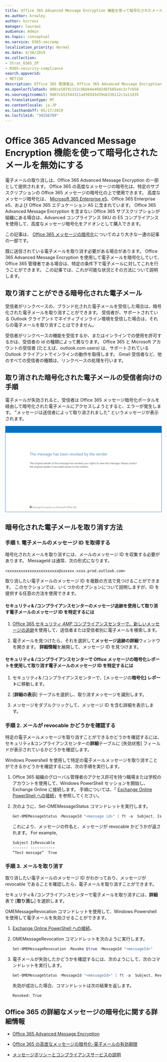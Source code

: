 ```yaml
---
title: Office 365 Advanced Message Encryption 機能を使って暗号化されたメールを無効にする
ms.author: krowley
author: kccross
manager: laurawi
audience: Admin
ms.topic: conceptual
ms.service: O365-seccomp
localization_priority: Normal
ms.date: 4/30/2019
ms.collection:
- Strat_O365_IP
- M365-security-compliance
search.appverid:
- MET150
description: Office 365 管理者は、Office 365 Advanced Message Encryption で暗号化された特定の電子メールを取り消すことができます。
ms.openlocfilehash: 098ce50791152c8bbb4e4692d6fb85e4c2c7cb58
ms.sourcegitcommit: 9d67cb52544321a430343d39eb336112c1a11d35
ms.translationtype: MT
ms.contentlocale: ja-JP
ms.lasthandoff: 05/17/2019
ms.locfileid: "34156789"
---
```

# <a name="revoke-email-encrypted-by-office-365-advanced-message-encryption"></a>Office 365 Advanced Message Encryption 機能を使って暗号化されたメールを無効にする

電子メールの取り消しは、Office 365 Advanced Message Encryption の一部として提供されます。 Office 365 の高度なメッセージの暗号化は、特定のサブスクリプションの Office 365 メッセージの暗号化の上で使用できます。 高度なメッセージ暗号化は、 [Microsoft 365 Enterprise e5](https://www.microsoft.com/microsoft-365/enterprise/home)、Office 365 Enterprise e5、および Office 365 エデュケーション A5 に含まれています。 Office 365 Advanced Message Encryption を含まない Office 365 サブスクリプションが組織にある場合は、Advanced コンプライアンス SKU の E5 コンプライアンスを使用して、高度なメッセージ暗号化をアドオンとして購入できます。

この記事は、 [Office 365 メッセージの暗号化](ome.md)についてのより大きな一連の記事の一部です。

既に送信されている電子メールを取り消す必要がある場合があります。 Office 365 Advanced Message Encryption を使用して電子メールを暗号化していて、Office 365 管理者である場合は、特定の条件下で電子メールに対してこれを行うことができます。 この記事では、これが可能な状況とその方法について説明します。
  
## <a name="encrypted-emails-that-you-can-revoke"></a>取り消すことができる暗号化された電子メール

受信者がリンクベースの、ブランド化された電子メールを受信した場合は、暗号化された電子メールを取り消すことができます。 受信者が、サポートされている Outlook クライアントでネイティブインライン環境を受信した場合は、それらの電子メールを取り消すことはできません。

受信者がリンクベースの機能を受信するか、またはインラインでの使用を許可するかは、受信者の id の種類によって異なります。 Office 365 と Microsoft アカウントの受信者 (たとえば、outlook.com users) は、サポートされている Outlook クライアントでインラインの動作を取得します。 Gmail 受信者など、他のすべての受信者の種類は、リンクベースの処理を行います。

## <a name="recipient-experience-for-revoked-encrypted-emails"></a>取り消された暗号化された電子メールの受信者向けの手順

電子メールが失効されると、受信者は Office 365 メッセージ暗号化ポータルを経由して暗号化された電子メールにアクセスしようとすると、エラーが発生します。 "メッセージは送信者によって取り消されました" というメッセージが表示されます。

![取り消された暗号化された電子メールを示すスクリーンショット。](media/revoked-encrypted-email.png)

## <a name="how-to-revoke-an-encrypted-email"></a>暗号化された電子メールを取り消す方法

### <a name="step-1-obtain-the-message-id-of-the-email"></a>手順 1. 電子メールのメッセージ ID を取得する

暗号化されたメールを取り消すには、メールのメッセージ ID を収集する必要があります。 MessageId は通常、次の形式になります。

`<xxxxxxxxxxxxxxxxxxxxxxx@xxxxxx.xxxx.prod.outlook.com>`  

取り消したい電子メールのメッセージ ID を複数の方法で見つけることができます。 このセクションでは、いくつかのオプションについて説明しますが、ID を提供する任意の方法を使用できます。

#### <a name="to-identify-the-message-id-of-the-email-you-want-to-revoke-by-using-message-trace-in-the-security-amp-compliance-center"></a>セキュリティ&amp; /コンプライアンスセンターのメッセージ追跡を使用して取り消す電子メールのメッセージ ID を特定するには

1. [Office 365 セキュリティ _AMP_ コンプライアンスセンターで、新しいメッセージの追跡](https://blogs.technet.microsoft.com/exchange/2018/05/02/new-message-trace-in-office-365-security-compliance-center/)を使用して、送信者または受信者別に電子メールを検索します。

2. 電子メールを見つけたら、それを選択して**メッセージ追跡の詳細**ウィンドウを開きます。 **詳細情報**を展開して、メッセージ ID を見つけます。

#### <a name="to-identify-the-message-id-of-the-email-you-want-to-revoke-by-using-office-message-encryption-reports-in-the-security-amp-compliance-center"></a>セキュリティ&amp; /コンプライアンスセンターで Office メッセージの暗号化レポートを使用して取り消す電子メールのメッセージ ID を特定するには

1. セキュリティ&amp; /コンプライアンスセンターで、[メッセージの**暗号化] レポート**に移動します。

2. [**詳細の表示**] テーブルを選択し、取り消すメッセージを識別します。

3. メッセージをダブルクリックして、メッセージ ID を含む詳細を表示します。

### <a name="step-2-verify-that-the-mail-is-revocable"></a>手順 2. メールが revocable かどうかを確認する

特定の電子メールメッセージを取り消すことができるかどうかを確認するには、セキュリティ&amp;コンプライアンスセンターの**詳細**テーブルに [失効状態] フィールドが表示されているかどうかを確認します。

Windows Powershell を使用して特定の電子メールメッセージを取り消すことができるかどうかを確認するには、次の手順を実行します。

1. Office 365 組織のグローバル管理者のアクセス許可を持つ職場または学校のアカウントを使用して、Windows PowerShell セッションを開始し、Exchange Online に接続します。 手順については、「 [Exchange Online PowerShell への接続](https://aka.ms/exopowershell)」を参照してください。

2. 次のように、Set-OMEMessageStatus コマンドレットを実行します。

     ```powershell
     Get-OMEMessageStatus -MessageId "<message id>" | ft -a  Subject, IsRevocable
     ```

   これにより、メッセージの件名と、メッセージが revocable かどうかが返されます。 For example,

     ```text
     Subject IsRevocable
     ------- -----------
     “Test message”  True
     ```

### <a name="step-3-revoke-the-mail"></a>手順 3. メールを取り消す  

取り消したい電子メールのメッセージ ID がわかっており、メッセージが revocable であることを確認したら、電子メールを取り消すことができます。

セキュリティ&amp; /コンプライアンスセンターで電子メールを取り消すには、**詳細**表で [**取り消し**] を選択します。

OMEMessageRevocation コマンドレットを使用して、Windows Powershell を使用して電子メールを失効させることができます。

1. [Exchange Online PowerShell への接続](https://aka.ms/exopowershell)。

2. OMEMessageRevocation コマンドレットを次のように実行します。

    ```powershell
    Set-OMEMessageRevocation -Revoke $true -MessageId "<messageId>"
    ```

3. 電子メールが失効したかどうかを確認するには、次のようにして、次のコマンドレットを実行します。

    ```powershell
    Get-OMEMessageStatus -MessageId "<messageId>" | ft -a  Subject, Revoked
    ```

    失効が成功した場合、コマンドレットは次の結果を返します。  

     ```text
     Revoked: True
     ```

## <a name="more-information-about-office-365-advanced-message-encryption"></a>Office 365 の詳細なメッセージの暗号化に関する詳細情報

- [Office 365 Advanced Message Encryption](ome-advanced-message-encryption.md)

- [Office 365 の高度なメッセージの暗号化-電子メールの有効期限](ome-advanced-expiration.md)

- [メッセージポリシーとコンプライアンスサービスの説明](https://docs.microsoft.com/office365/servicedescriptions/exchange-online-service-description/message-policy-and-compliance)